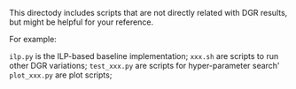 This directody includes scripts that are not directly related with DGR results, but might be helpful for your reference.

For example:

`ilp.py` is the ILP-based baseline implementation;
`xxx.sh` are scripts to run other DGR variations;
`test_xxx.py` are scripts for hyper-parameter search'
`plot_xxx.py` are plot scripts;